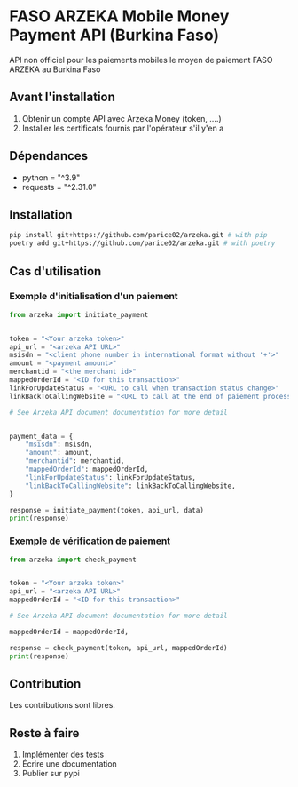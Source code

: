 # FASO ARZEKA Mobile Money Payment API (Burkina Faso)

API non officiel pour les paiements mobiles le moyen de paiement FASO ARZEKA au Burkina Faso

## Avant l'installation

1. Obtenir un compte API avec Arzeka Money (token, ....)
2. Installer les certificats fournis par l'opérateur s'il y'en a

## Dépendances

- python = "^3.9"
- requests = "^2.31.0"

## Installation

```bash
pip install git+https://github.com/parice02/arzeka.git # with pip
poetry add git+https://github.com/parice02/arzeka.git # with poetry
```

## Cas d'utilisation

### Exemple d'initialisation d'un paiement

```python
from arzeka import initiate_payment


token = "<Your arzeka token>"
api_url = "<arzeka API URL>"
msisdn = "<client phone number in international format without '+'>"
amount = "<payment amount>"
merchantid = "<the merchant id>"
mappedOrderId = "<ID for this transaction>"
linkForUpdateStatus = "<URL to call when transaction status change>"
linkBackToCallingWebsite = "<URL to call at the end of paiement process>"

# See Arzeka API document documentation for more detail


payment_data = {
    "msisdn": msisdn,
    "amount": amount,
    "merchantid": merchantid,
    "mappedOrderId": mappedOrderId,
    "linkForUpdateStatus": linkForUpdateStatus,
    "linkBackToCallingWebsite": linkBackToCallingWebsite,
}

response = initiate_payment(token, api_url, data)
print(response)
```

### Exemple de vérification de paiement

```python
from arzeka import check_payment


token = "<Your arzeka token>"
api_url = "<arzeka API URL>"
mappedOrderId = "<ID for this transaction>"

# See Arzeka API document documentation for more detail

mappedOrderId = mappedOrderId,

response = check_payment(token, api_url, mappedOrderId)
print(response)
```

## Contribution

Les contributions sont libres.

## Reste à faire

1. Implémenter des tests
2. Écrire une documentation
3. Publier sur pypi
